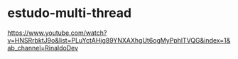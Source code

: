 # estudo-multi-thread

https://www.youtube.com/watch?v=HNSRrbktJ9o&list=PLuYctAHjg89YNXAXhgUt6ogMyPphlTVQG&index=1&ab_channel=RinaldoDev 

